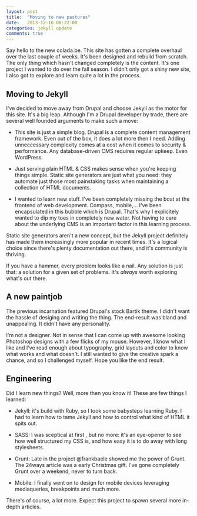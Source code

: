 ```yaml
---
layout: post
title:  "Moving to new pastures"
date:   2013-12-16 08:22:00
categories: jekyll update
comments: true
---
```

Say hello to the new colada.be. This site has gotten a complete overhaul over the
last couple of weeks. It's been designed and rebuild from scratch. The only thing
which hasn't changed completely is the content. It's one project I wanted to do
over the fall season. I didn't only got a shiny new site, I also got to explore and
learn quite a lot in the process.

## Moving to Jekyll

I've decided to move away from Drupal and choose Jekyll as the motor for this site.
It's a big leap. Although I'm a Drupal developer by trade, there are several well
founded arguments to make such a move:

* This site is just a simple blog. Drupal is a complete content management framework.
Even out of the box, it does a lot more then I need. Adding unneccessary complexity comes
at a cost when it comes to security & performance. Any database-driven CMS requires
regular upkeep. Even WordPress.

* Just serving plain HTML & CSS makes sense when you're keeping things simple. Static
site generators are just what you need: they automate just those most painstaking tasks
when maintaining a collection of HTML documents.

* I wanted to learn new stuff. I've been completely missing the boat at the frontend
of web development. Compass, mobile,... I've been encapsulated in this bubble which
is Drupal. That's why I explicitely wanted to dip my toes in completely new water. Not
having to care about the underlying CMS is an important factor in this learning process.

Static site generators aren't a new concept, but the Jekyll project definitely has
made them increasingly more popular in recent times. It's a logical choice since there's
plenty documentation out there, and it's community is thriving.

If you have a hammer, every problem looks like a nail. Any solution is just that: a
solution for a given set of problems. It's <em>always</em> worth exploring what's out
there.

## A new paintjob

The previous incarnation featured Drupal's stock Bartik theme. I didn't want the hassle
of desiging and writing the thing. The end-result was bland and unappealing. It didn't have
any personality.

I'm not a designer. Not in sense that I can come up with awesome looking Photoshop designs
with a few flicks of my mouse. However, I know what I like and I've read enough about
typography, grid layouts and color to know what works and what doesn't. I still wanted to
give the creative spark a chance, and so I challenged myself. Hope you like the end result.

## Engineering

Did I learn new things? Well, more then you know it! These are few things I learned:

* Jekyll: it's build with Ruby, so I took some babysteps learning Ruby. I had to learn
how to tame Jekyll and how to control what kind of HTML it spits out.

* SASS: I was sceptical at first , but no more: it's an eye-opener to see how well
structured my CSS is, and how easy it is to do away with long stylesheets.

* Grunt: Late in the project @frankbaele showed me the power of Grunt. The 24ways article
was a early Christmas gift. I've gone completely Grunt over a weekend, never to turn back.

* Mobile: I finally went on to design for mobile devices leveraging mediaqueries, breakpoints
and much more.

There's of course, a lot more. Expect this project to spawn several more in-depth
articles.









